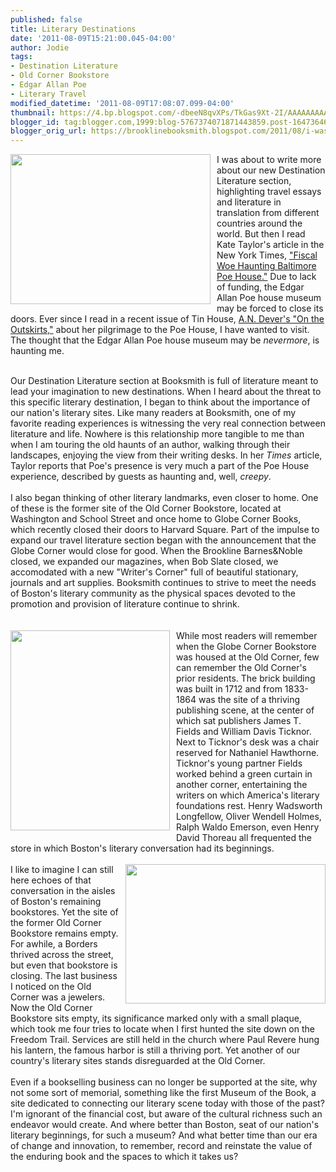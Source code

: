 ```yaml
---
published: false
title: Literary Destinations
date: '2011-08-09T15:21:00.045-04:00'
author: Jodie
tags:
- Destination Literature
- Old Corner Bookstore
- Edgar Allan Poe
- Literary Travel
modified_datetime: '2011-08-09T17:08:07.099-04:00'
thumbnail: https://4.bp.blogspot.com/-dbeeN8qvXPs/TkGas9Xt-2I/AAAAAAAAACE/ZKJg0dWvPds/s72-c/raven.jpg
blogger_id: tag:blogger.com,1999:blog-5767374071871443859.post-1647364622584602280
blogger_orig_url: https://brooklinebooksmith.blogspot.com/2011/08/i-was-about-to-write-more-about-our-new.html
---
```


<a href="https://4.bp.blogspot.com/-dbeeN8qvXPs/TkGas9Xt-2I/AAAAAAAAACE/ZKJg0dWvPds/s1600/raven.jpg"><img style="MARGIN: 0px 10px 10px 0px; WIDTH: 320px; FLOAT: left; HEIGHT: 240px; CURSOR: hand" id="BLOGGER_PHOTO_ID_5638958305623538530" border="0" alt="" src="https://4.bp.blogspot.com/-dbeeN8qvXPs/TkGas9Xt-2I/AAAAAAAAACE/ZKJg0dWvPds/s320/raven.jpg" /></a> I was about to write more about our new Destination Literature section, highlighting travel essays and literature in translation from different countries around the world. But then I read Kate Taylor's article in the New York Times, <a href="https://www.nytimes.com/2011/08/08/arts/edgar-allan-poe-house-in-baltimore-faces-closing.html?ref=books">"Fiscal Woe Haunting Baltimore Poe House."</a> Due to lack of funding, the Edgar Allan Poe house museum may be forced to close its doors. Ever since I read in a recent issue of Tin House, <a href="https://andevers.com/2010/08/on-the-outskirts/">A.N. Dever's "On the Outskirts,"</a> about her pilgrimage to the Poe House, I have wanted to visit. The thought that the Edgar Allan Poe house museum may be <em>nevermore</em>, is haunting me.
<br /><div>
<br /><div>Our Destination Literature section at Booksmith is full of literature meant to lead your imagination to new destinations. When I heard about the threat to this specific literary destination, I began to think about the importance of our nation's literary sites. Like many readers at Booksmith, one of my favorite reading experiences is witnessing the very real connection between literature and life. Nowhere is this relationship more tangible to me than when I am touring the old haunts of an author, walking through their landscapes, enjoying the view from their writing desks. In her <em>Times</em> article, Taylor reports that Poe's presence is very much a part of the Poe House experience, described by guests as haunting and, well, <em>creepy</em>. </div>
<br /><div>I also began thinking of other literary landmarks, even closer to home. One of these is the former site of the Old Corner Bookstore, located at Washington and School Street and once home to Globe Corner Books, which recently closed their doors to Harvard Square. Part of the impulse to expand our travel literature section began with the announcement that the Globe Corner would close for good. When the Brookline Barnes&amp;Noble closed, we expanded our magazines, when Bob Slate closed, we accomodated with a new "Writer's Corner" full of beautiful stationary, journals and art supplies. Booksmith continues to strive to meet the needs of Boston's literary community as the physical spaces devoted to the promotion and provision of literature continue to shrink.</div>
<br /><div>
<br /><img style="MARGIN: 0px 10px 10px 0px; WIDTH: 255px; FLOAT: left; HEIGHT: 320px; CURSOR: hand" id="BLOGGER_PHOTO_ID_5638957791932276866" border="0" alt="" src="https://3.bp.blogspot.com/-4eKna90cyEg/TkGaPDuLYII/AAAAAAAAAB0/wnMYgSogObo/s320/4a07556u1_0_preview.jpg" />While most readers will remember when the Globe Corner Bookstore was housed at the Old Corner, few can remember the Old Corner's prior residents. The brick building was built in 1712 and from 1833-1864 was the site of a thriving publishing scene, at the center of which sat publishers James T. Fields and William Davis Ticknor. Next to Ticknor's desk was a chair reserved for Nathaniel Hawthorne. Ticknor's young partner Fields worked behind a green curtain in another corner, entertaining the writers on which America's literary foundations rest. Henry Wadsworth Longfellow, Oliver Wendell Holmes, Ralph Waldo Emerson, even Henry David Thoreau all frequented the store in which Boston's literary conversation had its beginnings.
<br />
<br /><a href="https://2.bp.blogspot.com/-lFA-TMj1MFw/TkGacEJ2HSI/AAAAAAAAAB8/A4Z-diauiY8/s1600/project1-after.jpg"><img style="MARGIN: 0px 0px 10px 10px; WIDTH: 320px; FLOAT: right; HEIGHT: 223px; CURSOR: hand" id="BLOGGER_PHOTO_ID_5638958015386623266" border="0" alt="" src="https://2.bp.blogspot.com/-lFA-TMj1MFw/TkGacEJ2HSI/AAAAAAAAAB8/A4Z-diauiY8/s320/project1-after.jpg" /></a> I like to imagine I can still here echoes of that conversation in the aisles of Boston's remaining bookstores. Yet the site of the former Old Corner Bookstore remains empty. For awhile, a Borders thrived across the street, but even that bookstore is closing. The last business I noticed on the Old Corner was a jewelers. Now the Old Corner Bookstore sits empty, its significance marked only with a small plaque, which took me four tries to locate when I first hunted the site down on the Freedom Trail. Services are still held in the church where Paul Revere hung his lantern, the famous harbor is still a thriving port. Yet another of our country's literary sites stands disreguarded at the Old Corner.
<br />
<br />Even if a bookselling business can no longer be supported at the site, why not some sort of memorial, something like the first Museum of the Book, a site dedicated to connecting our literary scene today with those of the past? I'm ignorant of the financial cost, but aware of the cultural richness such an endeavor would create. And where better than Boston, seat of our nation's literary beginnings, for such a museum? And what better time than our era of change and innovation, to remember, record and reinstate the value of the enduring book and the spaces to which it takes us?
<br /></div></div>
<br />